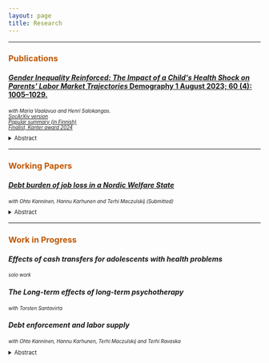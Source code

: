 ```yaml
---
layout: page
title: Research
---
```


<hr>


<h3 style="color:#bf5700;"> Publications </h3>

#### <a href="https://doi.org/10.1215/00703370-10828906"> *Gender Inequality Reinforced: The Impact of a Child's Health Shock on Parents' Labor Market Trajectories* Demography 1 August 2023; 60 (4): 1005–1029. </a> <br/>
 <p style="font-size:70%;"><i> with Maria Vaalavuo and Henri Salokangas.  <br/>
  <a href="https://osf.io/preprints/socarxiv/wx83z">SocArXiv version</a>  <br/>
  <a href="https://www.sylva.fi/lapsen-sairastuminen-syopaan-vahentaa-vanhempien-tuloja-aitien-tulot-ja-tyollisyys-matalampia-jopa-viisi-vuotta-sairastumisesta/" >Popular summary (in Finnish) </a> <br/>
  <a href="https://centers.purdue.edu/cff/initiatives/kanteraward/" >Finalist, Kanter award 2024 </a> </i></p>


<details>
 <summary style="font-size:80%;"> Abstract </summary>
      <p align="justify" style="font-size:80%;"> This article employs a couple-level framework to examine how a child's severe illness affects within-family gender inequality. We study parental labor market responses to a child's cancer diagnosis by exploiting an event-study methodology and rich individual-level administrative data on hospitalizations and labor market variables for the total population in Finland. We find that a child's cancer negatively affects the mother's and the father's labor income. The effect is considerably larger for women, increasing gender inequality beyond the well-documented motherhood penalty. We test three potential moderators explaining the more negative outcomes among mothers: (1) breadwinner status, (2) adherence to traditional gender roles and conservative values, and (3) the child's care needs. We find that mothers who are the main breadwinner experience a smaller reduction in their household income contribution than other mothers. Additionally, working in a gender-typical industry and a child's augmented care needs reinforce mothers' gendered responses. These findings contribute to the literature by providing new insights into gender roles when a child falls ill and demonstrating the effects of child health on gender inequality in two-parent households.
 </p>
  </details>

***


<h3 style="color:#bf5700;"> Working Papers </h3>

#### <a href="https://ossitahvonen.github.io/debt_burden_etla_WP.pdf"> *Debt burden of job loss in a Nordic Welfare State*</a> <br/>
 <p style="font-size:70%;"><i> with Ohto Kanninen, Hannu Karhunen and Terhi Maczulskij (Submitted) <br/>
  </i></p>


<details>
 <summary style="font-size:80%;"> Abstract </summary>
      <p align="justify" style="font-size:80%;"> The paper investigates the impact of involuntary job loss on severe debt problems in Finland, where up to 50% of income may be subject to wage garnishment for 25 years. We use linked employer-employee data combined with unique administrative records covering debt enforcements from 2007 to 2018. Our event study analysis uncovers a robust and persistent impact of job loss, characterized by plant closures and mass layoffs, on debt-related challenges. Specifically, displaced workers have a 5% higher likelihood of enforced debts in the year of displacement compared to the control group. This effect increases, peaking at 16% four years post-displacement and maintaining a substantial level of roughly 10% nine years afterwards. Effects are particularly large for unpaid taxes, penal orders and fines, while job loss demonstrates only a modest impact on unpaid social or healthcare payments and alimonies. Moreover, these effects are more profound among males, less educated,,and individuals already burdened with excessive debt, such as mortgages, prior to displacement.
 </p>
  </details>


***
<h3 style="color:#bf5700;"> Work in Progress </h3>

#### *Effects of cash transfers for adolescents with health problems* <br/>
<p style="font-size:70%;"><i> solo work </i></p>

#### *The Long-term effects of long-term psychotherapy* <br/>
<p style="font-size:70%;"><i> with Torsten Santavirta </i></p>

#### *Debt enforcement and labor supply* <br/>
<p style="font-size:70%;"><i> with Ohto Kanninen, Hannu Karhunen, Terhi Maczulskij and Terhi Ravaska </i></p>
<details>
 <summary style="font-size:80%;"> Abstract </summary>
      <p align="justify" style="font-size:80%;"> This paper examines labor supply responses to wage garnishment, a debt enforcement tool. This parameter is a key component in understanding welfare effects of debt enforcement, as we show in a Baily-Chetty style sufficient statistics model. Using population-wide data and exploiting budget set discontinuities from garnishment rules, we observe positive bunching at convex kink points and significant negative bunching at non-convex kink points. The behavioral responses are modest and vary by occupation, initial debt, and number of dependents. Our estimates of labor supply elasticity with respect to net earnings range from 0.006 to 0.08. To our knowledge, this is the first study to document notable negative bunching at non-convex kink points and to provide credible labor supply elasticity estimates in a debt enforcement context.
 </p>
  </details>
